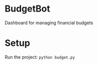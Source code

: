 # BudgetBot

Dashboard for managing financial budgets

# Setup

Run the project:
```python budget.py```
